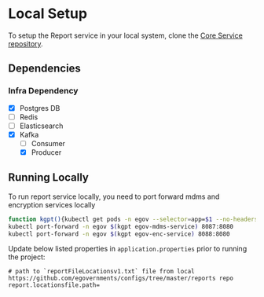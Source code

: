 # Local Setup

To setup the Report service in your local system, clone the [Core Service repository](https://github.com/egovernments/core-services).

## Dependencies

### Infra Dependency

- [X] Postgres DB
- [ ] Redis
- [ ] Elasticsearch
- [X] Kafka
  - [ ] Consumer
  - [X] Producer

## Running Locally

To run report service locally, you need to port forward mdms and encryption services locally

```bash
function kgpt(){kubectl get pods -n egov --selector=app=$1 --no-headers=true | head -n1 | awk '{print $1}'}
kubectl port-forward -n egov $(kgpt egov-mdms-service) 8087:8080
kubectl port-forward -n egov $(kgpt egov-enc-service) 8088:8080
```

Update below listed properties in `application.properties` prior to running the project:

```
# path to `reportFileLocationsv1.txt` file from local https://github.com/egovernments/configs/tree/master/reports repo
report.locationsfile.path=
```

